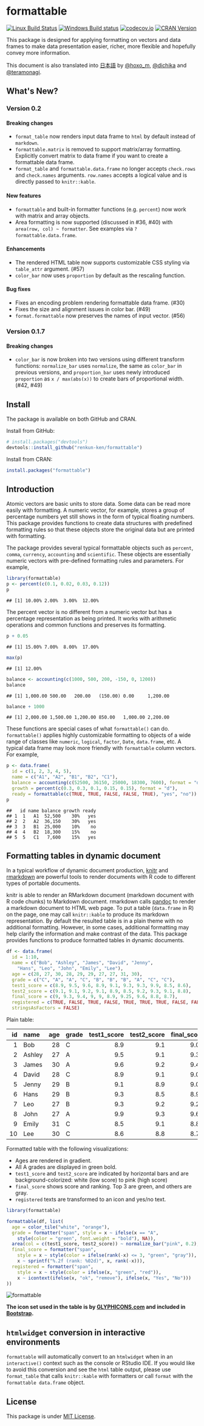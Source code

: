 # formattable

[![Linux Build Status](https://travis-ci.org/renkun-ken/formattable.png?branch=master)](https://travis-ci.org/renkun-ken/formattable) 
[![Windows Build status](https://ci.appveyor.com/api/projects/status/github/renkun-ken/formattable?svg=true)](https://ci.appveyor.com/project/renkun-ken/formattable)
[![codecov.io](http://codecov.io/github/renkun-ken/formattable/coverage.svg?branch=master)](http://codecov.io/github/renkun-ken/formattable?branch=master)
[![CRAN Version](http://www.r-pkg.org/badges/version/formattable)](http://cran.rstudio.com/web/packages/formattable)

This package is designed for applying formatting on vectors and data frames to make data presentation easier, richer, more flexible and hopefully convey more information.

This document is also translated into [日本語](./README.ja.md) by [@hoxo_m](https://github.com/hoxo-m), [@dichika](https://github.com/dichika) and [@teramonagi](https://github.com/teramonagi).

## What's New?

### Version 0.2

#### Breaking changes

* `format_table` now renders input data frame to `html` by default instead of `markdown`.
* `formattable.matrix` is removed to support matrix/array formatting. Explicitly convert matrix to data frame if you want to create a formattable data frame.
* `format_table` and `formattable.data.frame` no longer accepts `check.rows` and `check.names` arguments. `row.names` accepts a logical value and is directly passed to `knitr::kable`.

#### New features

* `formattable` and built-in formatter functions (e.g. `percent`) now work with matrix and array objects.
* Area formatting is now supported (discussed in #36, #40) with `area(row, col) ~ formatter`. See examples via `?formattable.data.frame`.

#### Enhancements

* The rendered HTML table now supports customizable CSS styling via `table_attr` argument. (#57)
* `color_bar` now uses `proportion` by default as the rescaling function.

#### Bug fixes

* Fixes an encoding problem rendering formattable data frame. (#30)
* Fixes the size and alignment issues in color bar. (#49)
* `format.formattable` now preserves the names of input vector. (#56)

### Version 0.1.7

#### Breaking changes

* `color_bar` is now broken into two versions using different transform functions:
  `normalize_bar` uses `normalize`, the same as `color_bar` in previous versions,
  and `proportion_bar` uses newly introduced `proportion` as `x / max(abs(x))` to
  create bars of proportional width. (#42, #49)

## Install

The package is available on both GitHub and CRAN.

Install from GitHub:

```r
# install.packages("devtools")
devtools::install_github("renkun-ken/formattable")
```

Install from CRAN:

```r
install.packages("formattable")
```

## Introduction

Atomic vectors are basic units to store data. Some data can be read more easily with formatting. A numeric vector, for example, stores a group of percentage numbers yet still shows in the form of typical floating numbers. This package provides functions to create data structures with predefined formatting rules so that these objects store the original data but are printed with formatting.

The package provides several typical formattable objects such as `percent`, `comma`, `currency`, `accounting` and `scientific`. These objects are essentially numeric vectors with pre-defined formatting rules and parameters. For example,


```r
library(formattable)
p <- percent(c(0.1, 0.02, 0.03, 0.12))
p
```

```
## [1] 10.00% 2.00%  3.00%  12.00%
```

The percent vector is no different from a numeric vector but has a percentage representation as being
printed. It works with arithmetic operations and common functions and preserves its formatting.


```r
p + 0.05
```

```
## [1] 15.00% 7.00%  8.00%  17.00%
```

```r
max(p)
```

```
## [1] 12.00%
```


```r
balance <- accounting(c(1000, 500, 200, -150, 0, 1200))
balance
```

```
## [1] 1,000.00 500.00   200.00   (150.00) 0.00     1,200.00
```

```r
balance + 1000
```

```
## [1] 2,000.00 1,500.00 1,200.00 850.00   1,000.00 2,200.00
```

These functions are special cases of what `formattable()` can do. `formattable()` applies highly customizable formatting to objects of a wide range of classes like `numeric`, `logical`, `factor`, `Date`, `data.frame`, etc. A typical data frame may look more friendly with `formattable` column vectors. For example,


```r
p <- data.frame(
  id = c(1, 2, 3, 4, 5), 
  name = c("A1", "A2", "B1", "B2", "C1"),
  balance = accounting(c(52500, 36150, 25000, 18300, 7600), format = "d"),
  growth = percent(c(0.3, 0.3, 0.1, 0.15, 0.15), format = "d"),
  ready = formattable(c(TRUE, TRUE, FALSE, FALSE, TRUE), "yes", "no"))
p
```

```
##   id name balance growth ready
## 1  1   A1  52,500    30%   yes
## 2  2   A2  36,150    30%   yes
## 3  3   B1  25,000    10%    no
## 4  4   B2  18,300    15%    no
## 5  5   C1   7,600    15%   yes
```

## Formatting tables in dynamic document

In a typical workflow of dynamic document production, [knitr](https://github.com/yihui/knitr) and [rmarkdown](http://rmarkdown.rstudio.com/) are powerful tools to render documents with R code to different types of portable documents.

knitr is able to render an RMarkdown document (markdown document with R code chunks) to Markdown document. rmarkdown calls [pandoc](http://johnmacfarlane.net/pandoc) to render a markdown document to HTML web page. To put a table (`data.frame` in R) on the page, one may call `knitr::kable` to produce its markdown representation. By default the resulted table is in a plain theme with no additional formatting. However, in some cases, additional formatting may help clarify the information and make contrast of the data. This package provides functions to produce formatted tables in dynamic documents.


```r
df <- data.frame(
  id = 1:10,
  name = c("Bob", "Ashley", "James", "David", "Jenny", 
    "Hans", "Leo", "John", "Emily", "Lee"), 
  age = c(28, 27, 30, 28, 29, 29, 27, 27, 31, 30),
  grade = c("C", "A", "A", "C", "B", "B", "B", "A", "C", "C"),
  test1_score = c(8.9, 9.5, 9.6, 8.9, 9.1, 9.3, 9.3, 9.9, 8.5, 8.6),
  test2_score = c(9.1, 9.1, 9.2, 9.1, 8.9, 8.5, 9.2, 9.3, 9.1, 8.8),
  final_score = c(9, 9.3, 9.4, 9, 9, 8.9, 9.25, 9.6, 8.8, 8.7),
  registered = c(TRUE, FALSE, TRUE, FALSE, TRUE, TRUE, TRUE, FALSE, FALSE, FALSE),
  stringsAsFactors = FALSE)
```

Plain table:


| id|name   | age|grade | test1_score| test2_score| final_score|registered |
|--:|:------|---:|:-----|-----------:|-----------:|-----------:|:----------|
|  1|Bob    |  28|C     |         8.9|         9.1|        9.00|TRUE       |
|  2|Ashley |  27|A     |         9.5|         9.1|        9.30|FALSE      |
|  3|James  |  30|A     |         9.6|         9.2|        9.40|TRUE       |
|  4|David  |  28|C     |         8.9|         9.1|        9.00|FALSE      |
|  5|Jenny  |  29|B     |         9.1|         8.9|        9.00|TRUE       |
|  6|Hans   |  29|B     |         9.3|         8.5|        8.90|TRUE       |
|  7|Leo    |  27|B     |         9.3|         9.2|        9.25|TRUE       |
|  8|John   |  27|A     |         9.9|         9.3|        9.60|FALSE      |
|  9|Emily  |  31|C     |         8.5|         9.1|        8.80|FALSE      |
| 10|Lee    |  30|C     |         8.6|         8.8|        8.70|FALSE      |

Formatted table with the following visualizations:

* Ages are rendered in gradient.
* All A grades are displayed in green bold.
* `test1_score` and `test2_score` are indicated by horizontal bars and are background-colorized: white (low score) to pink (high score)
* `final_score` shows score and ranking. Top 3 are green, and others are gray.
* `registered` texts are transformed to an icon and yes/no text.


```r
library(formattable)

formattable(df, list(
  age = color_tile("white", "orange"),
  grade = formatter("span", style = x ~ ifelse(x == "A", 
    style(color = "green", font.weight = "bold"), NA)),
  area(col = c(test1_score, test2_score)) ~ normalize_bar("pink", 0.2),
  final_score = formatter("span",
    style = x ~ style(color = ifelse(rank(-x) <= 3, "green", "gray")),
    x ~ sprintf("%.2f (rank: %02d)", x, rank(-x))),
  registered = formatter("span",
    style = x ~ style(color = ifelse(x, "green", "red")),
    x ~ icontext(ifelse(x, "ok", "remove"), ifelse(x, "Yes", "No")))
))
```

![formattable](./formattable.png?raw=true)

**The icon set used in the table is by [GLYPHICONS.com](http://GLYPHICONS.com) and included in [Bootstrap](http://getbootstrap.com/components/#glyphicons).**

## `htmlwidget` conversion in interactive environments

`formattable` will automatically convert to an `htmlwidget` when in an `interactive()` context such as the console or RStudio IDE.  If you would like to avoid this conversion and see the `html` table output, please use `format_table` that calls `knitr::kable` with formatters or call `format` with the `formattable data.frame` object.

## License

This package is under [MIT License](http://opensource.org/licenses/MIT).
